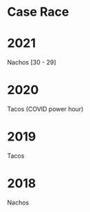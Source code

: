 # Case Race

# 2021
Nachos [30 - 29]

# 2020
Tacos (COVID power hour) 

# 2019
Tacos

# 2018
Nachos
